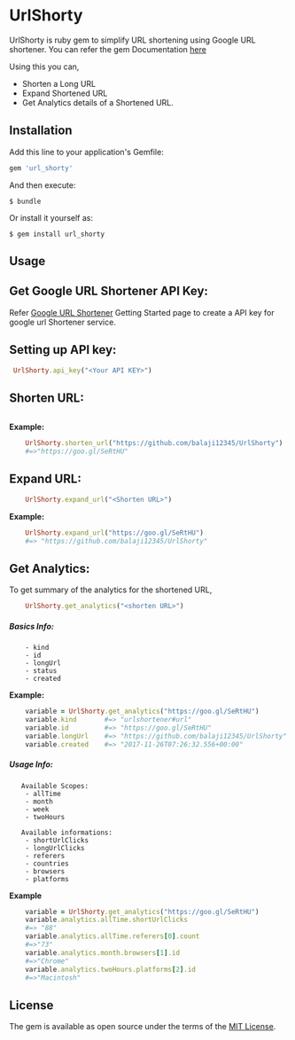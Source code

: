 # UrlShorty

UrlShorty is ruby gem to simplify URL shortening using Google URL shortener. 
You can refer the gem Documentation [here](http://www.rubydoc.info/gems/url_shorty/0.0.6)

  Using this you can,
- Shorten a Long URL
- Expand Shortened URL
- Get Analytics details of a Shortened URL. 

## Installation

Add this line to your application's Gemfile:

```ruby
gem 'url_shorty'
```

And then execute:

    $ bundle

Or install it yourself as:

    $ gem install url_shorty

## Usage
## Get Google URL Shortener API Key:
Refer [Google URL Shortener](https://developers.google.com/url-shortener/v1/getting_started) Getting Started page to create a API key for google url Shortener service. 

## Setting up API key:

```ruby
 UrlShorty.api_key("<Your API KEY>")
```
## Shorten URL:

```UrlShorty.shorten_url("<Long URL>")
```

**Example:**

```ruby
	UrlShorty.shorten_url("https://github.com/balaji12345/UrlShorty")
	#=>"https://goo.gl/SeRtHU" 
```

## Expand URL:
```ruby
	UrlShorty.expand_url("<Shorten URL>")
 ```

**Example:**
```ruby
	UrlShorty.expand_url("https://goo.gl/SeRtHU")
	#=> "https://github.com/balaji12345/UrlShorty"
 ```

## Get Analytics:
   To get summary of the analytics for the shortened URL,
```ruby
	UrlShorty.get_analytics("<shorten URL>")
```
##### Basics Info:
 		- kind
		- id
		- longUrl
		- status
		- created
**Example:**
```ruby
    variable = UrlShorty.get_analytics("https://goo.gl/SeRtHU")
	variable.kind  		#=> "urlshortener#url"
	variable.id 		#=> "https://goo.gl/SeRtHU"
	variable.longUrl 	#=> "https://github.com/balaji12345/UrlShorty"
	variable.created 	#=> "2017-11-26T07:26:32.556+00:00"
```
##### Usage Info:
	   Available Scopes:
	    - allTime
	    - month
	    - week
	    - twoHours

	   Available informations:
	    - shortUrlClicks
	    - longUrlClicks
	    - referers
	    - countries
	    - browsers
	    - platforms


**Example**
```ruby
	variable = UrlShorty.get_analytics("https://goo.gl/SeRtHU")
	variable.analytics.allTime.shortUrlClicks 			
	#=> "88"
	variable.analytics.allTime.referers[0].count 		
	#=>"73"
	variable.analytics.month.browsers[1].id 			
	#=>"Chrome"
	variable.analytics.twoHours.platforms[2].id 		
	#=>"Macintosh"
```


## License

The gem is available as open source under the terms of the [MIT License](http://opensource.org/licenses/MIT).


